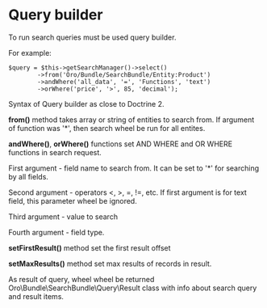 Query builder
====================

To run search queries must be used query builder.

For example:

    $query = $this->getSearchManager()->select()
            ->from('Oro/Bundle/SearchBundle/Entity:Product')
            ->andWhere('all_data', '=', 'Functions', 'text')
            ->orWhere('price', '>', 85, 'decimal');

Syntax of Query builder as close to Doctrine 2.

**from()** method takes array or string of entities to search from. If argument of function was '*', then search wheel be run for all entites.

**andWhere()**, **orWhere()** functions set AND WHERE and OR WHERE functions in search request.

First argument - field name to search from. It can be set to '*' for searching by all fields.

Second argument - operators <, >, =, !=, etc.
If first argument is for text field, this parameter wheel be ignored.

Third argument - value to search

Fourth argument - field type.

**setFirstResult()** method set the first result offset

**setMaxResults()** method set max results of records in result.

As result of query, wheel wheel be returned Oro\Bundle\SearchBundle\Query\Result class with info about search query and result items.
